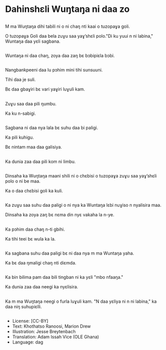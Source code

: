 # Dahinshɛli Wuŋtaŋa ni daa zo

##
M ma Wuŋtaŋa dihi tabili ni o ni chaŋ nti kaai o tuzopaɣa goli.

O tuzopaɣa Goli daa bela zuɣu saa yaɣ’shɛli polo."Di ku yuui n ni labina," Wuntaŋa daa yɛli sagbana.

##
Wuntaŋa ni daa chaŋ, zoya daa zaŋ bɛ bɔbipiɛla bɔbi.

##
Nangbankpeeni daa lu pɔhim mini tihi sunsuuni.

Tihi daa je suli.

Bɛ daa gbaɣiri bɛ vari yaɣiri luɣuli kam.

##
Zuɣu saa daa pili ŋumbu.

Ka ku n-sabigi.

##
Sagbana ni daa nya lala bɛ suhu daa bi paligi.

Ka pili kuhigu.

Bɛ nintam maa daa galisiya.

##
Ka dunia zaa daa pili kom ni limbu.

##
Dinsaha ka Wuŋtaŋa maani shili ni o chɛbisi o tuzopaɣa zuɣu saa yaɣ’shɛli polo o ni be maa.

Ka o daa chɛbisi goli ka kuli.

##
Ka zuɣu saa suhu daa paligi o ni nya ka Wuntaŋa lɛbi nuɣiso n nyalisira maa.

Dinsaha ka zoya zaŋ bɛ nɛma din nyɛ vakaha la n-ye.

##
Ka pɔhim daa chaŋ n-ti gbihi.

Ka tihi teei bɛ wula ka la.

##
Ka sagbana suhu daa paligi bɛ ni daa nya m ma Wuntaŋa yaha.

Ka bɛ daa ŋmaligi chaŋ nti diɛmda.

##
Ka bin bilima pam daa bili tingban ni ka yɛli "mbo nfaaŋa."

Ka dunia zaa daa neegi ka nyɛlisira.

##
Ka m ma Wuŋtaŋa neegi o furla luɣuli kam. "N daa yɛliya ni n ni labina," ka daa niŋ suhupiɛlli.

##
* License: [CC-BY]
* Text: Khothatso Ranoosi, Marion Drew
* Illustration: Jesse Breytenbach
* Translation: Adam Issah Vice (OLE Ghana)
* Language: dag
